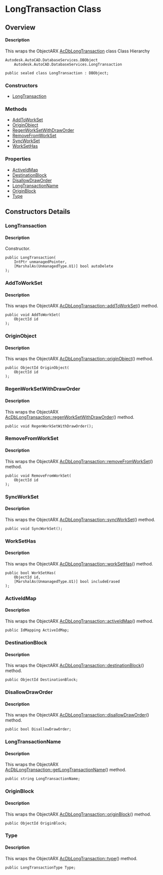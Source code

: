 # LongTransaction Class

## Overview

#### Description
This wraps the ObjectARX [AcDbLongTransaction](AcDbLongTransaction.md) class
Class Hierarchy
```text
Autodesk.AutoCAD.DatabaseServices.DBObject
    Autodesk.AutoCAD.DatabaseServices.LongTransaction
```

```text
public sealed class LongTransaction : DBObject;
```

### Constructors

- [LongTransaction](#longtransaction)

### Methods

- [AddToWorkSet](#addtoworkset)
- [OriginObject](#originobject)
- [RegenWorkSetWithDrawOrder](#regenworksetwithdraworder)
- [RemoveFromWorkSet](#removefromworkset)
- [SyncWorkSet](#syncworkset)
- [WorkSetHas](#worksethas)

### Properties

- [ActiveIdMap](#activeidmap)
- [DestinationBlock](#destinationblock)
- [DisallowDrawOrder](#disallowdraworder)
- [LongTransactionName](#longtransactionname)
- [OriginBlock](#originblock)
- [Type](#type)


## Constructors Details

### LongTransaction

#### Description
Constructor.
```text
public LongTransaction(
    IntPtr unmanagedPointer, 
    [MarshalAs(UnmanagedType.U1)] bool autoDelete
);
```

### AddToWorkSet

#### Description
This wraps the ObjectARX [AcDbLongTransaction::addToWorkSet](AcDbLongTransaction__addToWorkSet@AcDbObjectId.md)() method.
```text
public void AddToWorkSet(
    ObjectId id
);
```

### OriginObject

#### Description
This wraps the ObjectARX [AcDbLongTransaction::originObject](AcDbLongTransaction__originObject@AcDbObjectId@const.md)() method.
```text
public ObjectId OriginObject(
    ObjectId id
);
```

### RegenWorkSetWithDrawOrder

#### Description
This wraps the ObjectARX [AcDbLongTransaction::regenWorkSetWithDrawOrder](AcDbLongTransaction__regenWorkSetWithDrawOrder.md)() method.
```text
public void RegenWorkSetWithDrawOrder();
```

### RemoveFromWorkSet

#### Description
This wraps the ObjectARX [AcDbLongTransaction::removeFromWorkSet](AcDbLongTransaction__removeFromWorkSet@AcDbObjectId.md)() method.
```text
public void RemoveFromWorkSet(
    ObjectId id
);
```

### SyncWorkSet

#### Description
This wraps the ObjectARX [AcDbLongTransaction::syncWorkSet](AcDbLongTransaction__syncWorkSet.md)() method.
```text
public void SyncWorkSet();
```

### WorkSetHas

#### Description
This wraps the ObjectARX [AcDbLongTransaction::workSetHas](AcDbLongTransaction__workSetHas@AcDbObjectId@bool@const.md)() method.
```text
public bool WorkSetHas(
    ObjectId id, 
    [MarshalAs(UnmanagedType.U1)] bool includeErased
);
```

### ActiveIdMap

#### Description
This wraps the ObjectARX [AcDbLongTransaction::activeIdMap](AcDbLongTransaction__activeIdMap.md)() method.
```text
public IdMapping ActiveIdMap;
```

### DestinationBlock

#### Description
This wraps the ObjectARX [AcDbLongTransaction::destinationBlock](AcDbLongTransaction__destinationBlock.md)() method.
```text
public ObjectId DestinationBlock;
```

### DisallowDrawOrder

#### Description
This wraps the ObjectARX [AcDbLongTransaction::disallowDrawOrder](AcDbLongTransaction__disallowDrawOrder.md)() method.
```text
public bool DisallowDrawOrder;
```

### LongTransactionName

#### Description
This wraps the ObjectARX [AcDbLongTransaction::getLongTransactionName](AcDbLongTransaction__getLongTransactionName@ACHAR__@const.md)() method.
```text
public string LongTransactionName;
```

### OriginBlock

#### Description
This wraps the ObjectARX [AcDbLongTransaction::originBlock](AcDbLongTransaction__originBlock.md)() method.
```text
public ObjectId OriginBlock;
```

### Type

#### Description
This wraps the ObjectARX [AcDbLongTransaction::type](AcDbLongTransaction__type.md)() method.
```text
public LongTransactionType Type;
```
